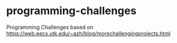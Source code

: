 # programming-challenges

Programming Challenges based on https://web.eecs.utk.edu/~azh/blog/morechallengingprojects.html
